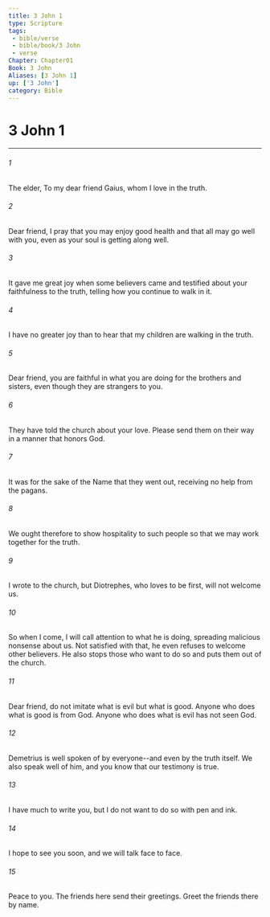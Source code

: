 ```yaml
---
title: 3 John 1
type: Scripture
tags:
 - bible/verse
 - bible/book/3 John
 - verse
Chapter: Chapter01
Book: 3 John
Aliases: [3 John 1]
up: ['3 John']
category: Bible
---
```

# 3 John 1

***


###### 1 
The elder, To my dear friend Gaius, whom I love in the truth. 

###### 2 
Dear friend, I pray that you may enjoy good health and that all may go well with you, even as your soul is getting along well. 

###### 3 
It gave me great joy when some believers came and testified about your faithfulness to the truth, telling how you continue to walk in it. 

###### 4 
I have no greater joy than to hear that my children are walking in the truth. 

###### 5 
Dear friend, you are faithful in what you are doing for the brothers and sisters, even though they are strangers to you. 

###### 6 
They have told the church about your love. Please send them on their way in a manner that honors God. 

###### 7 
It was for the sake of the Name that they went out, receiving no help from the pagans. 

###### 8 
We ought therefore to show hospitality to such people so that we may work together for the truth. 

###### 9 
I wrote to the church, but Diotrephes, who loves to be first, will not welcome us. 

###### 10 
So when I come, I will call attention to what he is doing, spreading malicious nonsense about us. Not satisfied with that, he even refuses to welcome other believers. He also stops those who want to do so and puts them out of the church. 

###### 11 
Dear friend, do not imitate what is evil but what is good. Anyone who does what is good is from God. Anyone who does what is evil has not seen God. 

###### 12 
Demetrius is well spoken of by everyone--and even by the truth itself. We also speak well of him, and you know that our testimony is true. 

###### 13 
I have much to write you, but I do not want to do so with pen and ink. 

###### 14 
I hope to see you soon, and we will talk face to face. 

###### 15 
Peace to you. The friends here send their greetings. Greet the friends there by name. 
